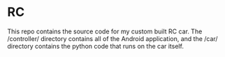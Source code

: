 # RC
This repo contains the source code for my custom built RC car. The /controller/ directory contains all of the Android application, and the /car/ directory contains the python code that runs on the car itself.
